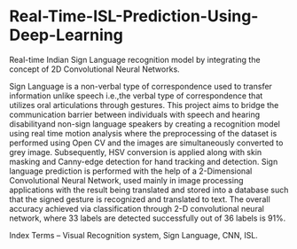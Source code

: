 # Real-Time-ISL-Prediction-Using-Deep-Learning
Real-time Indian Sign Language recognition model by integrating the concept of 2D Convolutional Neural Networks.

Sign Language is a non-verbal type of correspondence used to transfer information unlike speech i.e.,the verbal type of correspondence that utilizes oral articulations through gestures. This project aims to bridge the communication barrier between individuals with speech and hearing disabilityand non-sign language speakers by creating a recognition model using real time motion analysis where the preprocessing of the dataset is performed using Open CV and the images are simultaneously converted to grey image. Subsequently, HSV conversion is applied along with skin masking and Canny-edge detection for hand tracking and detection. Sign language prediction is performed with the help of a 2-Dimensional Convolutional Neural Network, used mainly in image processing applications with the result being translated and stored into a database such that the signed gesture is recognized and translated to text. The overall accuracy achieved via classification through 2-D convolutional neural network, where 33 labels are detected successfully out of 36 labels is 91%.

Index Terms – Visual Recognition system, Sign Language, CNN, ISL.
